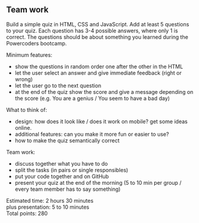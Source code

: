 ## Team work

Build a simple quiz in HTML, CSS and JavaScript. 
Add at least 5 questions to your quiz. Each question has 3-4 possible answers, where only 1 is correct. 
The questions should be about something you learned during the Powercoders bootcamp. 

Minimum features:
- show the questions in random order one after the other in the HTML
- let the user select an answer and give immediate feedback (right or wrong)
- let the user go to the next question
- at the end of the quiz show the score and give a message depending on the score (e.g. You are a genius / You seem to have a bad day)

What to think of:
- design: how does it look like / does it work on mobile? get some ideas online.
- additional features: can you make it more fun or easier to use?
- how to make the quiz semantically correct

Team work:
- discuss together what you have to do
- split the tasks (in pairs or single responsibles)
- put your code together and on GitHub
- present your quiz at the end of the morning (5 to 10 min per group / every team member has to say something)

Estimated time: 2 hours 30 minutes <br>
plus presentation: 5 to 10 minutes <br>
Total points: 280